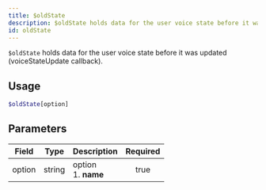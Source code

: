 ```yaml
---
title: $oldState
description: $oldState holds data for the user voice state before it was updated (voiceStateUpdate callback).
id: oldState
---
```


`$oldState` holds data for the user voice state before it was updated (voiceStateUpdate callback).

## Usage

```php
$oldState[option]
```

## Parameters

| Field  | Type   | Description               | Required |
|--------|--------|---------------------------|:--------:|
| option | string | option <br /> 1. **name** |   true   |
